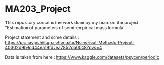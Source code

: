 # MA203_Project
This repository contains the work done by my team on the project "Estimation of parameters of semi-empirical mass formula'

Project statement and some details : https://pranavjoshiiitgn.notion.site/Numerical-Methods-Project-40302d9b9cd44ea19fd2ea7852da0048?pvs=4

Data is taken from here : https://www.kaggle.com/datasets/psycon/periodic